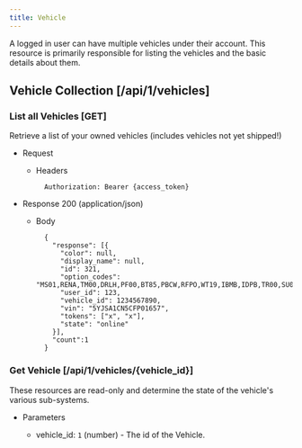 ```yaml
---
title: Vehicle
---
```


A logged in user can have multiple vehicles under their account. This resource is primarily responsible for listing the vehicles and the basic details about them.

## Vehicle Collection [/api/1/vehicles]

### List all Vehicles [GET]
Retrieve a list of your owned vehicles (includes vehicles not yet shipped!)

+ Request
    + Headers

            Authorization: Bearer {access_token}

+ Response 200 (application/json)

    + Body

            {
              "response": [{
                "color": null,
                "display_name": null,
                "id": 321,
                "option_codes": "MS01,RENA,TM00,DRLH,PF00,BT85,PBCW,RFPO,WT19,IBMB,IDPB,TR00,SU01,SC01,TP01,AU01,CH00,HP00,PA00,PS00,AD02,X020,X025,X001,X003,X007,X011,X013",
                "user_id": 123,
                "vehicle_id": 1234567890,
                "vin": "5YJSA1CN5CFP01657",
                "tokens": ["x", "x"],
                "state": "online"
              }],
              "count":1
            }


### Get Vehicle [/api/1/vehicles/{vehicle_id}]
These resources are read-only and determine the state of the vehicle's various sub-systems.

+ Parameters

    + vehicle_id: `1` (number) - The id of the Vehicle.